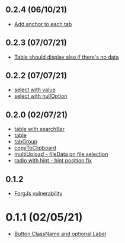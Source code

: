 ## 0.2.4 (06/10/21)

<a name="0.2.4"></a>

- [Add anchor to each tab](https://github.com/Capgemini/dcx-react-library/issues/229)
## 0.2.3 (07/07/21)

<a name="0.2.3"></a>

- [Table should display also if there's no data](https://github.com/Capgemini/dcx-react-library/issues/218)
## 0.2.2 (07/07/21)

<a name="0.2.2"></a>

- [select with value](https://github.com/Capgemini/dcx-react-library/issues/213)
- [select with nullOption](https://github.com/Capgemini/dcx-react-library/issues/210)
## 0.2.0 (02/07/21)

<a name="0.2.0"></a>

- [table with searchBar](https://github.com/Capgemini/dcx-react-library/issues/193)
- [table](https://github.com/Capgemini/dcx-react-library/issues/189)
- [tabGroup](https://github.com/Capgemini/dcx-react-library/issues/167)
- [copyToClipboard](https://github.com/Capgemini/dcx-react-library/issues/184)
- [multiUpload - fileData on file selection](https://github.com/Capgemini/dcx-react-library/issues/104)
- [radio with hint - hint position fix](https://github.com/Capgemini/dcx-react-library/issues/203)

<a name="0.1.2"></a>

## 0.1.2

- [ForgJs vulnerability](https://github.com/Capgemini/dcx-react-library/issues/201)

<a name="0.1.1"></a>

# 0.1.1 (02/05/21)

- [Button ClassName and optional Label](https://github.com/Capgemini/dcx-react-library/issues/186)
